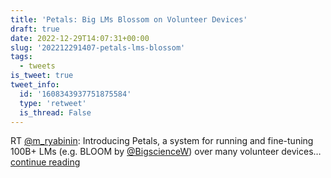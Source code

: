 ```yaml
---
title: 'Petals: Big LMs Blossom on Volunteer Devices'
draft: true
date: 2022-12-29T14:07:31+00:00
slug: '202212291407-petals-lms-blossom'
tags:
  - tweets
is_tweet: true
tweet_info:
  id: '1608343937751875584'
  type: 'retweet'
  is_thread: False
---
```




RT [@m_ryabinin](https://x.com/m_ryabinin): Introducing Petals, a system for running and fine-tuning 100B+ LMs (e.g. BLOOM by [@BigscienceW](https://x.com/BigscienceW)) over many volunteer devices… [continue reading](https://x.com/sytelus/status/1608343937751875584)
